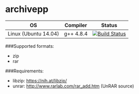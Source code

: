 # archivepp

OS | Compiler | Status
---|----------|--------
Linux (Ubuntu 14.04)|g++ 4.8.4|[![Build Status](https://travis-ci.org/pierobot/archivepp.svg?branch=master)](https://travis-ci.org/pierobot/archivepp)|

###Supported formats:
* zip
* rar

###Requirements:
* libzip: https://nih.at/libzip/
* unrar: http://www.rarlab.com/rar_add.htm (UnRAR source)
